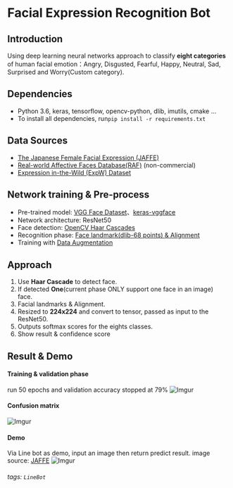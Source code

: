 # Facial Expression Recognition Bot

## Introduction
Using deep learning neural networks approach to classify **eight categories** of human facial emotion：Angry, Disgusted, Fearful, Happy, Neutral, Sad, Surprised and Worry(Custom category).


## Dependencies
- Python 3.6, keras, tensorflow, opencv-python, dlib, imutils, cmake ...
- To install all dependencies, run```pip install -r requirements.txt ```

## Data Sources
- [The Japanese Female Facial Expression (JAFFE)](http://www.kasrl.org/jaffe.html)
- [Real-world Affective Faces Database(RAF)](http://www.whdeng.cn/RAF/model1.html) (non-commercial)
- [Expression in-the-Wild (ExpW) Dataset](http://mmlab.ie.cuhk.edu.hk/projects/socialrelation/index.html)

## Network training & Pre-process
- Pre-trained model: [VGG Face Dataset](http://www.robots.ox.ac.uk/~vgg/data/vgg_face/)、[keras-vggface](https://github.com/rcmalli/keras-vggface)
- Network architecture: ResNet50
- Face detection: [OpenCV Haar Cascades](https://opencv-python-tutroals.readthedocs.io/en/latest/py_tutorials/py_objdetect/py_face_detection/py_face_detection.html)
- Recognition phase: [Face landmark(dlib-68 points) & Alignment](https://www.pyimagesearch.com/2017/05/22/face-alignment-with-opencv-and-python/)
- Training with [Data Augmentation](https://keras.io/preprocessing/image/)

## Approach
1. Use **Haar Cascade** to detect face.
2. If detected **One**(current phase ONLY support one face in an image) face.
3. Facial landmarks & Alignment.
4. Resized to **224x224** and convert to tensor, passed as input to the ResNet50.
5. Outputs softmax scores for the eights classes.
6. Show result & confidence score


## Result & Demo
#### Training & validation phase 
run 50 epochs and validation accuracy stopped at 79%
![Imgur](https://i.imgur.com/cVYjZ5e.png)

#### Confusion matrix
![Imgur](https://i.imgur.com/InRUHCF.png)


#### Demo
Via Line bot as demo, input an image then return predict result.
image source: [JAFFE](http://www.kasrl.org/jaffe.html) 
![Imgur](https://i.imgur.com/kqx8QSE.jpg?1)

###### tags: `LineBot`